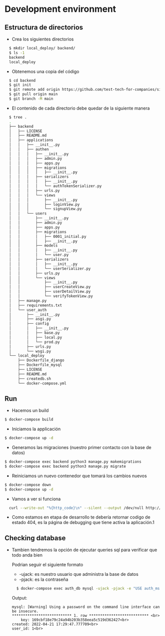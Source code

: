 # Development environment

## Estructura de directorios

* Crea los siguientes directorios

```bash
  $ mkdir local_deploy/ backend/
  $ ls -1
  backend
  local_deploy
```

* Obtenemos una copia del código

```bash
  $ cd backend
  $ git init
  $ git remote add origin https://github.com/test-tech-for-companies/sis_CRUD_with_django.git
  $ git pull origin main
  $ git branch -M main
```


* El contenido de cada directorio debe quedar de la siguiente manera
```bash
  $ tree .
  .
  ├── backend
  │   ├── LICENSE
  │   ├── README.md
  │   ├── applications
  │   │   ├── __init__.py
  │   │   ├── authen
  │   │   │   ├── __init__.py
  │   │   │   ├── admin.py
  │   │   │   ├── apps.py
  │   │   │   ├── migrations
  │   │   │   │   ├── __init__.py
  │   │   │   ├── serializers
  │   │   │   │   ├── __init__.py
  │   │   │   │   └── authTokenSerializer.py
  │   │   │   ├── urls.py
  │   │   │   └── views
  │   │   │       ├── __init__.py
  │   │   │       ├── loginView.py
  │   │   │       └── signupView.py
  │   │   └── users
  │   │       ├── __init__.py
  │   │       ├── admin.py
  │   │       ├── apps.py
  │   │       ├── migrations
  │   │       │   ├── 0001_initial.py
  │   │       │   ├── __init__.py
  │   │       ├── models
  │   │       │   ├── __init__.py
  │   │       │   └── user.py
  │   │       ├── serializers
  │   │       │   ├── __init__.py
  │   │       │   └── userSerializer.py
  │   │       ├── urls.py
  │   │       └── views
  │   │           ├── __init__.py
  │   │           ├── userCreateView.py
  │   │           ├── userDetailView.py
  │   │           └── verifyTokenView.py
  │   ├── manage.py
  │   ├── requirements.txt
  │   └── user_auth
  │       ├── __init__.py
  │       ├── asgi.py
  │       ├── config
  │       │   ├── __init__.py
  │       │   ├── base.py
  │       │   ├── local.py
  │       │   └── prod.py
  │       ├── urls.py
  │       └── wsgi.py
  └── local_deploy
      ├── Dockerfile_django
      ├── Dockerfile_mysql
      ├── LICENSE
      ├── README.md
      ├── createdb.sh
      └── docker-compose.yml
```

## Run

* Hacemos un build 

```bash
$ docker-compose build
```

* Iniciamos la applicación

```bash
$ docker-compose up -d
```

* Generamos las migraciones (nuestro primer contacto con la base de datos)

```bash
$ docker-compose exec backend python3 manage.py makemigrations
$ docker-compose exec backend python3 manage.py migrate
```

* Reiniciamos un nuevo contenedor que tomará los cambios nuevos

```bash
$ docker-compose down
$ docker-compose up -d
```

* Vamos a ver si funciona

```bash
  curl --write-out "%{http_code}\n" --silent --output /dev/null http://127.0.0.1:8000
```

* Como estamos en etapa de desarrollo te debería retornar codigo de estado 404, es la página de debugging que tiene activa la aplicación.1


## Checking database

* Tambien tendremos la opción de ejecutar queries sql para verificar que todo anda bien

  Podrian seguir el siguiente formato

  * -ujack: es nuestro usuario que administra la base de datos
  * -pjack: es la contraseña

  ```bash
    $ docker-compose exec auth_db mysql -ujack -pjack -e "USE auth_ms;SELECT * FROM authtoken_token \G;"
  ```
  
  Output:
  ```
  mysql: [Warning] Using a password on the command line interface can be insecure.
  *************************** 1. row *************************** <br>
      key: 169cbf18e79c24a94b203b358eea5c519d362427<br>
  created: 2022-04-21 17:29:47.777709<br>
  user_id: 1<br>
  ```